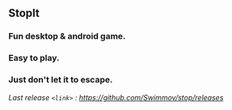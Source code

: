 ## StopIt 
### Fun desktop & android game.
### Easy to play. 
### Just don't let it to escape.

 *Last release `<link>` : <https://github.com/Swimmov/stop/releases>*
